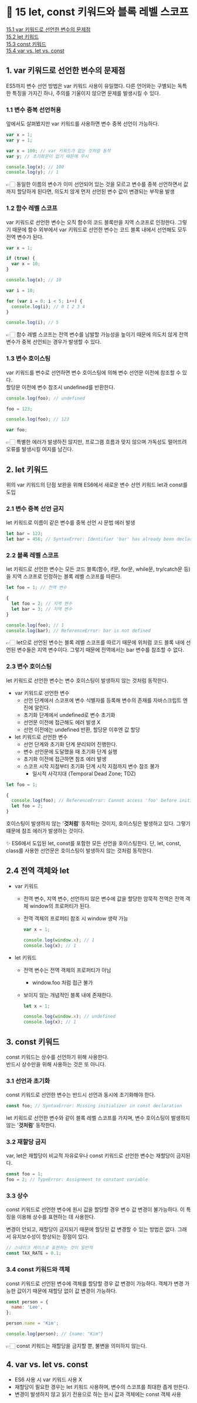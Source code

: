 # 🎯 15 let, const 키워드와 블록 레벨 스코프

[15.1 var 키워드로 선언한 변수의 문제점](#1-var-키워드로-선언한-변수의-문제점)  
[15.2 let 키워드](#2-let-키워드)  
[15.3 const 키워드](#3-const-키워드)  
[15.4 var vs. let vs. const](#4-var-vs-let-vs-const)

## 1. var 키워드로 선언한 변수의 문제점

ES5까지 변수 선언 방법은 var 키워드 사용이 유일했다. 다른 언어와는 구별되는 독특한 특징을 가지긴 하나, 주의를 기울이지 않으면 문제를 발생시킬 수 있다.

### 1.1 변수 중복 선언허용

앞에서도 살펴봤지만 var 키워드를 사용하면 변수 중복 선언이 가능하다.

```javascript
var x = 1;
var y = 1;

var x = 100; // var 키워드가 없는 것처럼 동작
var y; // 초기화문이 없기 때문에 무시

console.log(x); // 100
console.log(y); // 1
```

👉🏻 동일한 이름의 변수가 이미 선언되어 있는 것을 모르고 변수를 중복 선언하면서 값까지 할당하게 된다면, 의도치 않게 먼저 선언된 변수 값이 변경되는 부작용 발생

### 1.2 함수 레벨 스코프

var 키워드로 선언한 변수는 오직 함수의 코드 블록만을 지역 스코프로 인정한다. 그렇기 때문에 함수 외부에서 var 키워드로 선언한 변수는 코드 블록 내에서 선언해도 모두 전역 변수가 된다.

```javascript
var x = 1;

if (true) {
  var x = 10;
}

console.log(x); // 10

var i = 10;

for (var i = 0; i < 5; i++) {
  console.log(i); // 0 1 2 3 4
}

console.log(i); // 5
```

👉🏻 함수 레벨 스코프는 전역 변수를 남발할 가능성을 높이기 때문에 의도치 않게 전역 변수가 중복 선언되는 경우가 발생할 수 있다.

### 1.3 변수 호이스팅

var 키워드를 변수로 선언하면 변수 호이스팅에 의해 변수 선언문 이전에 참조할 수 있다.  
할당문 이전에 변수 참조시 undefined를 반환한다.

```javascript
console.log(foo); // undefined

foo = 123;

console.log(foo); // 123

var foo;
```

👉🏻 특별한 에러가 발생하진 않지만, 프로그램 흐름과 맞지 않으며 가독성도 떨어뜨려 오류를 발생시킬 여지를 남긴다.

## 2. let 키워드

위의 var 키워드의 단점 보완을 위해 ES6에서 새로운 변수 선언 키워드 let과 const를 도입

### 2.1 변수 중복 선언 금지

let 키워드로 이름이 같은 변수를 중복 선언 시 문법 에러 발생

```javascript
let bar = 123;
let bar = 456; // SyntaxError: Identifier 'bar' has already been declared
```

### 2.2 블록 레벨 스코프

let 키워드로 선언한 변수는 모든 코드 블록(함수, if문, for문, while문, try/catch문 등)을 지역 스코프로 인정하는 블록 레벨 스코프를 따른다.

```javascript
let foo = 1; // 전역 변수

{
  let foo = 2; // 지역 변수
  let bar = 3; // 지역 변수
}

console.log(foo); // 1
console.log(bar); // ReferenceError: bar is not defined
```

👉🏻 let으로 선언된 변수는 블록 레벨 스코프를 따르기 때문에 위처럼 코드 블록 내에 선언된 변수들은 지역 변수이다. 그렇기 때문에 전역에서는 bar 변수를 참조할 수 없다.

### 2.3 변수 호이스팅

let 키워드로 선언한 변수는 변수 호이스팅이 발생하지 않는 것처럼 동작한다.

- var 키워드로 선언한 변수
  - 선언 단계에서 스코프에 변수 식별자를 등록해 변수의 존재를 자바스크립트 엔진에 알린다.
  - 초기화 단계에서 undefined로 변수 초기화
  - 선언문 이전에 접근해도 에러 발생 X
  - 선언 이전에는 undefined 반환, 할당문 이후엔 값 할당
- let 키워드로 선언한 변수
  - 선언 단계와 초기화 단계 분리되어 진행한다.
  - 변수 선언문에 도달했을 때 초기화 단계 실행
  - 초기화 이전에 접근하면 참조 에러 발생
  - 스코프 시작 지점부터 초기화 단계 시작 지점까지 변수 참조 불가
    - 일시적 사각지대 (Temporal Dead Zone; TDZ)

```javascript
let foo = 1;

{
  console.log(foo); // ReferenceError: Cannot access 'foo' before initialization
  let foo = 2;
}
```

호이스팅이 발생하지 않는 '**것처럼**' 동작하는 것이지, 호이스팅은 발생하고 있다. 그렇기 떄문에 참조 에러가 발생하는 것이다.

✨ ES6에서 도입된 let, const를 포함한 모든 선언을 호이스팅한다. 단, let, const, class를 사용한 선언문은 호이스팅이 발생하지 않는 것처럼 동작한다.

## 2.4 전역 객체와 let

- var 키워드

  - 전역 변수, 지역 변수, 선언하지 않은 변수에 값을 할당한 암묵적 전역은 전역 객체 window의 프로퍼티가 된다.
  - 전역 객체의 프로퍼티 참조 시 window 생략 가능

    ```javascript
    var x = 1;

    console.log(window.x); // 1
    console.log(x); // 1
    ```

- let 키워드

  - 전역 변수는 전역 객체의 프로퍼티가 아님
    - window.foo 처럼 접근 불가
  - 보이지 않는 개념적인 블록 내에 존재한다.

    ```javascript
    let x = 1;

    console.log(window.x); // undefined
    console.log(x); // 1
    ```

## 3. const 키워드

const 키워드는 상수를 선언하기 위해 사용한다.  
반드시 상수만을 위해 사용하는 것은 또 아니다.

### 3.1 선언과 초기화

const 키워드로 선언한 변수는 반드시 선언과 동시에 초기화해야 한다.

```javascript
const foo; // SyntaxError: Missing initializer in const declaration
```

let 키워드로 선언한 변수와 같이 블록 레벨 스코프를 가지며, 변수 호이스팅이 발생하지 않는 '**것처럼**' 동작한다.

### 3.2 재할당 금지

var, let은 재할당이 비교적 자유로우나 const 키워드로 선언한 변수는 재할당이 금지된다.

```javascript
const foo = 1;
foo = 2; // TypeError: Assignment to constant variable
```

### 3.3 상수

const 키워드로 선언한 변수에 원시 값을 할당할 경우 변수 값 변경이 불가능하다. 이 특징을 이용해 상수를 표현하는 데 사용한다.

변경이 안되고, 재할당이 금지되기 때문에 할당된 값 변경할 수 있는 방법은 없다. 그래서 유지보수성이 향상되는 장점이 있다.

```javascript
// 스네이크 케이스로 표현하는 것이 일반적
const TAX_RATE = 0.1;
```

### 3.4 const 키워드와 객체

const 키워드로 선언된 변수에 객체를 할당할 경우 값 변경이 가능하다. 객체가 변경 가능한 값이기 때문에 재할당 없이 값 변경이 가능하다.

```javascript
const person = {
  name: 'Lee',
};

person.name = 'Kim';

console.log(person); // {name: "Kim"}
```

👉🏻 const 키워드는 재할당을 금지할 뿐, 불변을 의미하지 않는다.

## 4. var vs. let vs. const

- ES6 사용 시 var 키워드 사용 X
- 재할당이 필요한 경우는 let 키워드 사용하며, 변수의 스코프를 최대한 좁게 만든다.
- 변경이 발생하지 않고 읽기 전용으로 하는 원시 값과 객체에는 const 객체 사용
